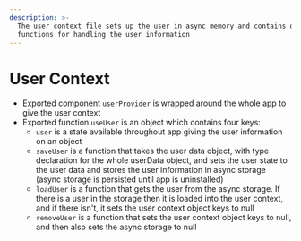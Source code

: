 ```yaml
---
description: >-
  The user context file sets up the user in async memory and contains different
  functions for handling the user information
---
```


# User Context

* Exported component `userProvider` is wrapped around the whole app to give the user context
* Exported function `useUser` is an object which contains four keys:&#x20;
  * `user` is a state available throughout app giving the user information on an object
  * `saveUser` is a function that takes the user data object, with type declaration for the whole userData object, and sets the user state to the user data and stores the user information in async storage (async storage is persisted until app is uninstalled)
  * `loadUser` is a function that gets the user from the async storage. If there is a user in the storage then it is loaded into the user context, and if there isn't, it sets the user context object keys to null
  * `removeUser` is a function that sets the user context object keys to null, and then also sets the async storage to null

